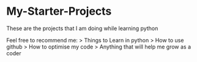 # My-Starter-Projects

These are the projects that I am doing while learning python

Feel free to recommend me:
       > Things to Learn in python
       > How to use github
       > How to optimise my code
       > Anything that will help me grow as a coder
